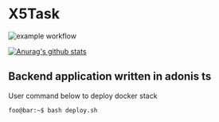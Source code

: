 # X5Task

![example workflow](https://github.com/blakexdd/X5Task/actions/workflows/main.yml/badge.svg)


[![Anurag's github stats](https://github-readme-stats.vercel.app/api?username=blakexdd&theme=blue-green)](https://github.com/anuraghazra/github-readme-stats)

## Backend application written in adonis ts

User command below to deploy docker stack

```console
foo@bar:~$ bash deploy.sh
```

